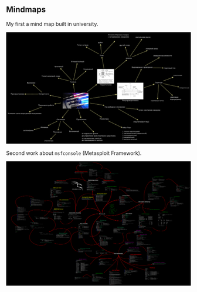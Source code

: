 ## Mindmaps

My first a mind map built in university.

![Lasers](./Лазеры.png)

Second work about `msfconsole` (Metasploit Framework).

![msfconsole](./Msfconsole.gif)
